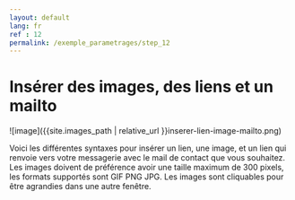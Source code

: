 ```yaml
---
layout: default
lang: fr
ref : 12
permalink: /exemple_parametrages/step_12
---
```


# Insérer des images, des liens et un mailto


![image]({{site.images_path | relative_url }}inserer-lien-image-mailto.png)


Voici les différentes syntaxes pour insérer un lien, une image, et un lien qui renvoie vers votre messagerie avec le mail de contact que vous souhaitez. Les images doivent de préférence avoir une taille maximum de 300 pixels, les formats supportés sont GIF PNG JPG. Les images sont cliquables pour être agrandies dans une autre fenêtre.